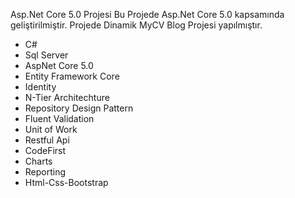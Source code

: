 Asp.Net Core 5.0 Projesi Bu Projede Asp.Net Core 5.0 kapsamında geliştirilmiştir. Projede Dinamik MyCV Blog Projesi yapılmıştır.
- C#
- Sql Server
- AspNet Core 5.0
- Entity Framework Core
- Identity
- N-Tier Architechture
- Repository Design Pattern
- Fluent Validation
- Unit of Work
- Restful Api
- CodeFirst
- Charts
- Reporting
- Html-Css-Bootstrap
